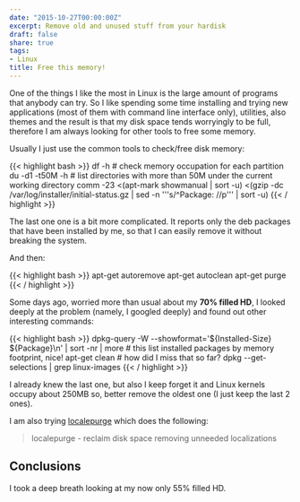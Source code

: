 ```yaml
---
date: "2015-10-27T00:00:00Z"
excerpt: Remove old and unused stuff from your hardisk
draft: false
share: true
tags:
- Linux
title: Free this memory!
---
```


One of the things I like the most in Linux is the large amount of programs that anybody can try. So I like spending some time installing and trying new applications (most of them with command line interface only), utilities, also themes and the result is that my disk space tends worryingly to be full, therefore I am always looking for other tools to free some memory.

Usually I just use the common tools to check/free disk memory:

{{< highlight bash >}}
df -h               # check memory occupation for each partition
du -d1 -t50M -h     # list directories with more than 50M under the current working directory
comm -23 <(apt-mark showmanual | sort -u) <(gzip -dc /var/log/installer/initial-status.gz | sed -n '\''s/^Package: //p'\'' | sort -u)
{{< / highlight >}}

The last one one is a bit more complicated. It reports only the deb packages that have been installed by me, so that I can easily remove it without breaking the system.

And then:

{{< highlight bash >}}
apt-get autoremove
apt-get autoclean
apt-get purge <package>
{{< / highlight >}}

Some days ago, worried more than usual about my **70% filled HD**, I looked deeply at the problem (namely, I googled deeply) and found out other interesting commands:

{{< highlight bash >}}
dpkg-query -W --showformat='${Installed-Size} ${Package}\n' | sort -nr | more # this list installed packages by memory footprint, nice!
apt-get clean   # how did I miss that so far?
dpkg --get-selections | grep linux-images
{{< / highlight >}}

I already knew the last one, but also I keep forget it and Linux kernels occupy about 250MB so, better remove the oldest one (I just keep the last 2 ones).

I am also trying [localepurge](http://manpages.ubuntu.com/manpages/precise/man8/localepurge.8.html) which does the following:

> localepurge - reclaim disk space removing unneeded localizations


## Conclusions

I took a deep breath looking at my now only 55% filled HD.

